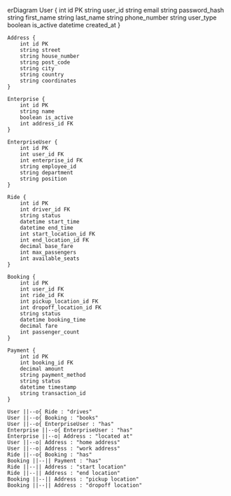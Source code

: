 erDiagram
User {
int id PK
string user_id
string email
string password_hash
string first_name
string last_name
string phone_number
string user_type
boolean is_active
datetime created_at
}

    Address {
        int id PK
        string street
        string house_number
        string post_code
        string city
        string country
        string coordinates
    }

    Enterprise {
        int id PK
        string name
        boolean is_active
        int address_id FK
    }

    EnterpriseUser {
        int id PK
        int user_id FK
        int enterprise_id FK
        string employee_id
        string department
        string position
    }

    Ride {
        int id PK
        int driver_id FK
        string status
        datetime start_time
        datetime end_time
        int start_location_id FK
        int end_location_id FK
        decimal base_fare
        int max_passengers
        int available_seats
    }

    Booking {
        int id PK
        int user_id FK
        int ride_id FK
        int pickup_location_id FK
        int dropoff_location_id FK
        string status
        datetime booking_time
        decimal fare
        int passenger_count
    }

    Payment {
        int id PK
        int booking_id FK
        decimal amount
        string payment_method
        string status
        datetime timestamp
        string transaction_id
    }

    User ||--o{ Ride : "drives"
    User ||--o{ Booking : "books"
    User ||--o{ EnterpriseUser : "has"
    Enterprise ||--o{ EnterpriseUser : "has"
    Enterprise ||--o| Address : "located at"
    User ||--o| Address : "home address"
    User ||--o| Address : "work address"
    Ride ||--o{ Booking : "has"
    Booking ||--|| Payment : "has"
    Ride ||--|| Address : "start location"
    Ride ||--|| Address : "end location"
    Booking ||--|| Address : "pickup location"
    Booking ||--|| Address : "dropoff location"
